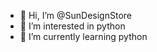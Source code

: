- 👋 Hi, I’m @SunDesignStore
- 👀 I’m interested in python
- 🌱 I’m currently learning python

<!---
SunDesignStore/SunDesignStore is a ✨ special ✨ repository because its `README.md` (this file) appears on your GitHub profile.
You can click the Preview link to take a look at your changes.
--->
